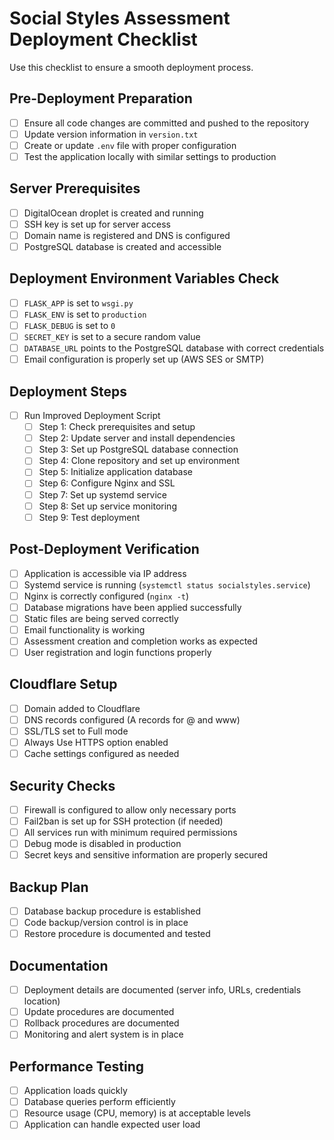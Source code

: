 # Social Styles Assessment Deployment Checklist

Use this checklist to ensure a smooth deployment process.

## Pre-Deployment Preparation

- [ ] Ensure all code changes are committed and pushed to the repository
- [ ] Update version information in `version.txt`
- [ ] Create or update `.env` file with proper configuration
- [ ] Test the application locally with similar settings to production

## Server Prerequisites

- [ ] DigitalOcean droplet is created and running
- [ ] SSH key is set up for server access
- [ ] Domain name is registered and DNS is configured
- [ ] PostgreSQL database is created and accessible

## Deployment Environment Variables Check

- [ ] `FLASK_APP` is set to `wsgi.py`
- [ ] `FLASK_ENV` is set to `production`
- [ ] `FLASK_DEBUG` is set to `0`
- [ ] `SECRET_KEY` is set to a secure random value
- [ ] `DATABASE_URL` points to the PostgreSQL database with correct credentials
- [ ] Email configuration is properly set up (AWS SES or SMTP)

## Deployment Steps

- [ ] Run Improved Deployment Script
  - [ ] Step 1: Check prerequisites and setup
  - [ ] Step 2: Update server and install dependencies
  - [ ] Step 3: Set up PostgreSQL database connection
  - [ ] Step 4: Clone repository and set up environment
  - [ ] Step 5: Initialize application database
  - [ ] Step 6: Configure Nginx and SSL
  - [ ] Step 7: Set up systemd service
  - [ ] Step 8: Set up service monitoring
  - [ ] Step 9: Test deployment

## Post-Deployment Verification

- [ ] Application is accessible via IP address
- [ ] Systemd service is running (`systemctl status socialstyles.service`)
- [ ] Nginx is correctly configured (`nginx -t`)
- [ ] Database migrations have been applied successfully
- [ ] Static files are being served correctly
- [ ] Email functionality is working
- [ ] Assessment creation and completion works as expected
- [ ] User registration and login functions properly

## Cloudflare Setup

- [ ] Domain added to Cloudflare
- [ ] DNS records configured (A records for @ and www)
- [ ] SSL/TLS set to Full mode
- [ ] Always Use HTTPS option enabled
- [ ] Cache settings configured as needed

## Security Checks

- [ ] Firewall is configured to allow only necessary ports
- [ ] Fail2ban is set up for SSH protection (if needed)
- [ ] All services run with minimum required permissions
- [ ] Debug mode is disabled in production
- [ ] Secret keys and sensitive information are properly secured

## Backup Plan

- [ ] Database backup procedure is established
- [ ] Code backup/version control is in place
- [ ] Restore procedure is documented and tested

## Documentation

- [ ] Deployment details are documented (server info, URLs, credentials location)
- [ ] Update procedures are documented
- [ ] Rollback procedures are documented
- [ ] Monitoring and alert system is in place

## Performance Testing

- [ ] Application loads quickly
- [ ] Database queries perform efficiently
- [ ] Resource usage (CPU, memory) is at acceptable levels
- [ ] Application can handle expected user load 